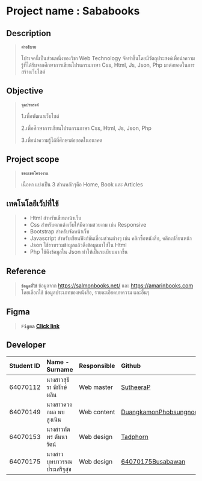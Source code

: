 # Project name : Sababooks

## Description
>**`คำอธิบาย`**
>
>โปรเจคนี้เป็นส่วนหนึ่งของวิชา Web Technology จัดทำขึ้นโดยมีวัตถุประสงค์เพื่อนำความรู้ที่ได้รับจากศึกษาการเขียนโปรแกรมภาษา Css, Html, Js, Json, Php มาต่อยอดในการสร้างเว็บไซต์

## Objective 
>**`จุดประสงค์`**
>
>1.เพื่อพัฒนาเว็บไซต์
>
>2.เพื่อศึกษาการเขียนโปรแกรมภาษา Css, Html, Js, Json, Php 
>
>3.เพื่อนำความรู้ได้ที่ศึกษาต่อยอดในอนาคต

## Project scope
>**`ขอบเขตโครงงาน`**
>
>เนื้อหา แบ่งเป็น 3 ส่วนหลักๆคือ Home, Book และ Articles
## เทคโนโลยีเว็ปที่ใช้
>* Html สำหรับเขียนหน้าเว็บ
>* Css สำหรับตกแต่งเว็บให้มีความสวยงาม เช่น Responsive
>* Bootstrap สำหรับจัดหน้าเว็บ
>* Javascript สำหรับเขียนฟังก์ชันเชื่อมส่วนต่างๆ เช่น คลิกซื้อหนังสือ, คลิกเปลี่ยนหน้า
>* Json ใช้รวบรวมข้อมูลแล้วดึงข้อมูลมาใส่ใน Html
>* Php ใช้ดึงข้อมูลใน Json ทำให้เป็นระเบียบมากขึ้น

## Reference
>**`ข้อมูลที่ใช้`**
>ข้อมูลจาก https://salmonbooks.net/ และ https://amarinbooks.com โดยเลือกใช้ ข้อมูลประเภทของหนังสือ, รายละเอียดบทความ และอื่นๆ

## Figma
>**`Figma`**
**[Click link](https://www.figma.com/file/8t2KfjGchE0swQF0Cy7pbi/webTech?node-id=0%3A1)**

## Developer
| Student ID | Name - Surname |  Responsible | Github |
| :-------- | :-------- | :--------- | :--------- |
| 64070112 | นางสาวสุธีรา พิทักษ์ผลิน | Web master | [SutheeraP](https://github.com/SutheeraP) |
| 64070149 | นางสาวดวงกมล พบสูงเนิน | Web content | [DuangkamonPhobsungnoen](https://github.com/DuangkamonPhobsungnoen) |
| 64070153 | นางสาวทัตพร ตันนารัตน์ | Web design |  [Tadphorn](https://github.com/Tadphorn) |
| 64070175 | นางสาวบุษบาวรรณ ประเสริฐสุข | Web design | [64070175Busabawan](https://github.com/64070175Busabawan) |
